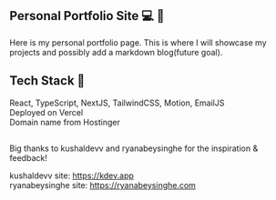 ## Personal Portfolio Site 💻 💫
Here is my personal portfolio page. This is where I will showcase my projects and possibly add a markdown blog(future goal). 

## Tech Stack 👾
React, TypeScript, NextJS, TailwindCSS, Motion, EmailJS<br>
Deployed on Vercel<br>
Domain name from Hostinger
##

Big thanks to kushaldevv and ryanabeysinghe for the inspiration & feedback!<br>

kushaldevv site: https://kdev.app<br>
ryanabeysinghe site: https://ryanabeysinghe.com
